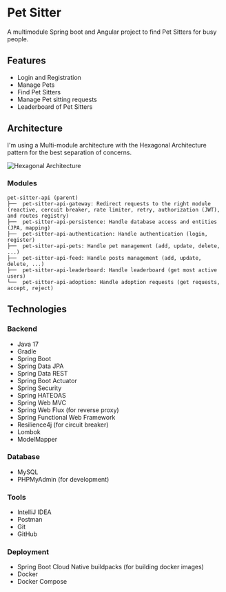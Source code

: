 # Pet Sitter

A multimodule Spring boot and Angular project to find Pet Sitters for busy people.

## Features

* Login and Registration
* Manage Pets
* Find Pet Sitters
* Manage Pet sitting requests
* Leaderboard of Pet Sitters

## Architecture

I'm using a Multi-module architecture with the Hexagonal Architecture pattern for the best separation of concerns.

![Hexagonal Architecture](https://reflectoring.io/images/posts/spring-hexagonal/hexagonal-architecture_hu6764515d7030d45af6f7f498c79e292b_50897_956x0_resize_box_3.png)

### Modules
 
    pet-sitter-api (parent)
    ├──  pet-sitter-api-gateway: Redirect requests to the right module (reactive, cercuit breaker, rate limiter, retry, authorization (JWT), and routes registry)
    ├──  pet-sitter-api-persistence: Handle database access and entities (JPA, mapping)
    ├──  pet-sitter-api-authentication: Handle authentication (login, register)
    ├──  pet-sitter-api-pets: Handle pet management (add, update, delete, ...)
    ├──  pet-sitter-api-feed: Handle posts management (add, update, delete, ...)
    ├──  pet-sitter-api-leaderboard: Handle leaderboard (get most active users)
    └──  pet-sitter-api-adoption: Handle adoption requests (get requests, accept, reject)

## Technologies

### Backend

- Java 17
- Gradle
- Spring Boot
- Spring Data JPA
- Spring Data REST
- Spring Boot Actuator
- Spring Security
- Spring HATEOAS
- Spring Web MVC
- Spring Web Flux (for reverse proxy)
- Spring Functional Web Framework
- Resilience4j (for circuit breaker)
- Lombok
- ModelMapper

### Database

- MySQL
- PHPMyAdmin (for development)

### Tools

- IntelliJ IDEA
- Postman
- Git
- GitHub

### Deployment

- Spring Boot Cloud Native buildpacks (for building docker images)
- Docker
- Docker Compose